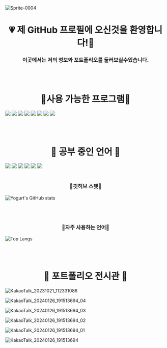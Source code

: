 
![Sprite-0004](https://github.com/ASKAUTU/ASKAUTU/assets/144026114/dde26100-6166-4cdc-a82c-8d2d5bf877d8)


#  <center>    💗 제 GitHub 프로필에 오신것을 환영합니다!🌸

### <center> 이곳에서는 저의 정보와 포트폴리오를 둘러보실수있습니다.

<br>
</br>
 

# <center> 🔷사용 가능한 프로그램🔷
<img src="https://img.shields.io/badge/blender-E87D0D
?style=for-the-badge&logo=blender&logoColor=white">
 <img src="https://img.shields.io/badge/Roblox Studio-00A2FF
?style=for-the-badge&logo=robloxStudio&logoColor=white"> <img src="https://img.shields.io/badge/Vsc-007ACC
?style=for-the-badge&logo=VisualStudioCode&logoColor=white"> 
<img src="https://img.shields.io/badge/Vsc-5C2D91
?style=for-the-badge&logo=VisualStudio&logoColor=white"> <img src="https://img.shields.io/badge/Git Hub-181717
?style=for-the-badge&logo=Github&logoColor=white"> 
<img src="https://img.shields.io/badge/Unity-000000
?style=for-the-badge&logo=Unity&logoColor=white"> <img src="https://img.shields.io/badge/ps-31A8FF
?style=for-the-badge&logo=AdobePhotoShop&logoColor=white">  <img src="https://img.shields.io/badge/Ae-9999FF
?style=for-the-badge&logo=AdobeAfterEffects&logoColor=white">  
<br>

</br>

# <center> 🔴 공부 중인 언어 🔴
<img src = "https://img.shields.io/badge/C%23-BF00FF?style=for-the-badge&logo=Csharp&logoColor=white"> <img src = "https://img.shields.io/badge/C-A8B9CC?style=for-the-badge&logo=C&logoColor=white"> <img src = "https://img.shields.io/badge/c%2B%2B-00599C?style=for-the-badge&logo=c%2B%2B&logoColor=white"> <img src = "https://img.shields.io/badge/Luau-0068C8?style=for-the-badge&logo=Lua&logoColor=white"> <img src = "https://img.shields.io/badge/Js-F7DF1E?style=for-the-badge&logo=Javascript&logoColor=white"> <img src = "https://img.shields.io/badge/Python-3776AB?style=for-the-badge&logo=Python&logoColor=white"> 
<br> 
</br>

### <center> 🤍깃허브 스탯🤍

![Yogurt's GitHub stats](https://github-readme-stats.vercel.app/api?username=Kimdongyoung&show_icons=true&theme=radical)

<br>
</br>

### <center> 💬자주 사용하는 언어💬

![Top Langs](https://github-readme-stats.vercel.app/api/top-langs/?username=ASKAUTU&layout=compact)

<br>
</br>

# <center> 📖 포트폴리오 전시관 📖

![KakaoTalk_20231021_112331086](https://github.com/ASKAUTU/ASKAUTU/assets/144026114/d8419e17-9a67-44e6-a23b-d14b01182d2b)


![KakaoTalk_20240126_191513694_04](https://github.com/ASKAUTU/ASKAUTU/assets/144026114/8083c342-acbb-477c-8140-789bae26d2c2)


![KakaoTalk_20240126_191513694_03](https://github.com/ASKAUTU/ASKAUTU/assets/144026114/8da7904e-3b91-4c4e-aca7-fa4aee3582a6)



![KakaoTalk_20240126_191513694_02](https://github.com/ASKAUTU/ASKAUTU/assets/144026114/5579a310-02be-4500-8223-06c664a9fef1)



![KakaoTalk_20240126_191513694_01](https://github.com/ASKAUTU/ASKAUTU/assets/144026114/4d4b2ae2-40fd-46f7-822a-7fa9b0b91be3)


![KakaoTalk_20240126_191513694](https://github.com/ASKAUTU/ASKAUTU/assets/144026114/64d36d25-63c9-4ecd-8f3b-eccfb0a8b8b1)





